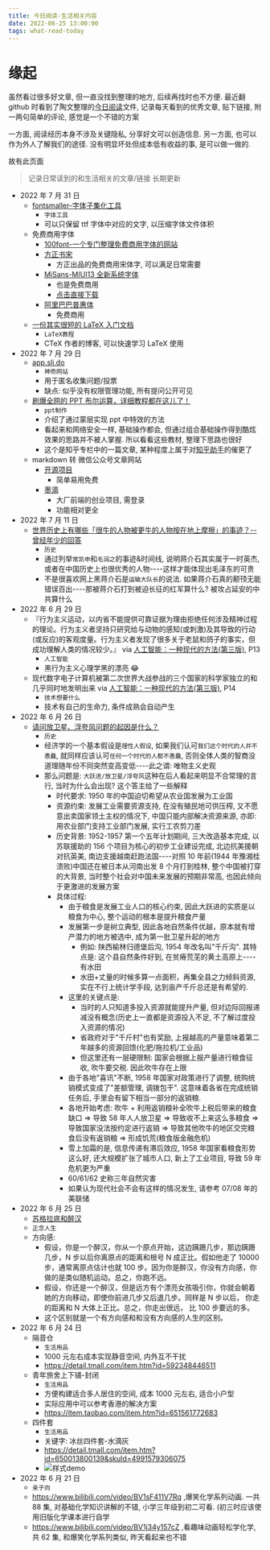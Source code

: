 ```yaml
---
title: 今日阅读-生活相关内容
date: 2022-06-25 13:00:00
tags: what-read-today
---
```


# 缘起

虽然看过很多好文章, 但一直没找到整理的地方, 后续再找时也不方便. 最近翻 github 时看到了陶文整理的[今日阅读](https://github.com/taowen/awesome-lowcode/blob/master/%E4%BB%8A%E6%97%A5%E9%98%85%E8%AF%BB.md)文件, 记录每天看到的优秀文章, 贴下链接, 附一两句简单的评论, 感觉是一个不错的方案

一方面, 阅读经历本身不涉及关键隐私, 分享好文可以创造信息. 另一方面, 也可以作为外人了解我们的途径. 没有明显坏处但成本低有收益的事, 是可以做一做的.

故有此页面

> 记录日常读到的和生活相关的文章/链接
> 长期更新

- 2022 年 7 月 31 日
  - [fontsmaller-字体子集化工具](https://fontsmaller.github.io/)
    - `字体工具`
    - 可以只保留 ttf 字体中对应的文字, 以压缩字体文件体积
  - 免费商用字体
    - [100font-一个专门整理免费商用字体的网站](https://www.100font.com/)
    - [方正书宋](https://www.foundertype.com/index.php/FontInfo/index/id/151)
      - 方正出品的免费商用宋体字, 可以满足日常需要
    - [MiSans-MIUI13 全新系统字体](https://web.vip.miui.com/page/info/mio/mio/detail?postId=33935854&app_version=dev.20051&ref=MIUI13)
      - 也是免费商用
      - [点击直接下载](https://cdn.cnbj1.fds.api.mi-img.com/vipmlmodel/font/MiSans/MiSans.zip)
    - [阿里巴巴普惠体](https://ics.alibaba.com/font/alibaba-sans)
      - 免费商用
  - [一份其实很短的 LaTeX 入门文档](https://liam.page/2014/09/08/latex-introduction/)
    - `LaTeX教程`
    - CTeX 作者的博客, 可以快速学习 LaTeX 使用
- 2022 年 7 月 29 日
  - [app.sli.do](https://app.sli.do/event/8UMRNgzgX6tSvnQ9JP5oZ6/live/questions)
    - `神奇网站`
    - 用于匿名收集问题/投票
    - 缺点: 似乎没有权限管理功能, 所有提问公开可见
  - [刷爆全网的 PPT 布尔运算，详细教程都在这儿了！](https://zhuanlan.zhihu.com/p/427511146)
    - `ppt制作`
    - 介绍了通过蒙层实现 ppt 中特效的方法
    - 看起来和网络安全一样, 基础操作都会, 但通过组合基础操作得到酷炫效果的思路并不被人掌握. 所以看看这些教材, 整理下思路也很好
    - 这个是知乎专栏中的一篇文章, 某种程度上属于对[知乎助手](https://www.yaozeyuan.online/zhihuhelp/)的催更了
  - markdown 转 微信公众号文章网站
    - [开源项目](https://doocs.github.io/md/)
      - 简单易用免费
    - [墨滴](https://editor.mdnice.com/)
      - 大厂前端的创业项目, 需登录
      - 功能相对更全
- 2022 年 7 月 11 日
  - [世界历史上有哪些「很牛的人物被更牛的人物按在地上摩擦」的事迹？--曾经年少的回答](https://www.zhihu.com/question/68316839/answer/2569184783)
    - `历史`
    - 通过列举`常凯申`和`毛润之`的事迹&时间线, 说明蒋介石其实属于一时英杰, 或者在中国历史上也很优秀的人物----这样才能体现出毛泽东的可贵
    - 不是很喜欢网上黑蒋介石是`运输大队长`的说法. 如果蒋介石真的颟顸无能错误百出----那被蒋介石打到被迫长征的红军算什么? 被攻占延安的中共算什么
- 2022 年 6 月 29 日
  - 『行为主义运动，以内省不能提供可靠证据为理由拒绝任何涉及精神过程的理论。行为主义者坚持只研究给与动物的感知(或刺激)及其导致的行动(或反应)的客观度量。行为主义者发现了很多关于老鼠和鸽子的事实，但成功理解人类的情况较少。』 via [人工智能：一种现代的方法(第三版)](https://book.douban.com/subject/25796281/), P13
    - `人工智能`
    - 黑行为主义心理学黑的漂亮 😂
  - 现代数字电子计算机被第二次世界大战参战的三个国家的科学家独立的和几乎同时地发明出来 via [人工智能：一种现代的方法(第三版)](https://book.douban.com/subject/25796281/), P14
    - `技术想要什么`
    - 技术有自己的生命力, 条件成熟会自动产生
- 2022 年 6 月 26 日
  - [请问放卫星、浮夸风问题的起因是什么？](https://www.zhihu.com/question/379467155/answer/2544943354)
    - `历史`
    - 经济学的一个基本假设是`理性人假设`, 如果我们认可`我们这个时代的人并不愚蠢`, 就同样应该认可`任何一个时代的人都不愚蠢`, 否则全体人类的智商没道理随年份不同突然变高变低----此之谓: 唯物主义史观
    - 那么问题是: `大跃进/放卫星/浮夸风`这种在后人看起来明显不合常理的言行, 当时为什么会出现? 这个答主给了一些解释
      - 时代要求: 1950 年的中国迫切希望从农业国发展为工业国
      - 资源约束: 发展工业需要资源支持, 在没有殖民地可供压榨, 又不愿意出卖国家领土主权的情况下, 中国只能内部解决资源来源, 亦即:用农业部门支持工业部门发展, 实行工农剪刀差
      - 历史背景: 1952-1957 第一个五年计划期间, 三大改造基本完成, 以苏联援助的 156 个项目为核心的初步工业建设完成, 北边抗美援朝对抗英美, 南边支援越南赶跑法国----对照 10 年前(1944 年豫湘桂溃败)中国还在被日本从河南出发 8 个月打到桂林, 整个中国被打穿的大背景, 当时整个社会对中国未来发展的预期非常高, 也因此倾向于更激进的发展方案
      - 具体过程:
        - 由于粮食是发展工业人口的核心约束, 因此大跃进的实质是以粮食为中心, 整个运动的根本是提升粮食产量
        - 发展第一步是树立典型, 因此各地自然条件优越，原本就有增产潜力的地方被选中, 成为第一批卫星升起的地方
          - 例如: 陕西榆林归德堡后沟, 1954 年改名叫"千斤沟". 其特点是: 这个县自然条件好到, 在贫瘠荒芜的黄土高原上----有水田
          - 水田+丈量的时候多算一点面积，再集全县之力倾斜资源, 实在不行上统计学手段, 达到亩产千斤总还是有希望的.
        - 这里的关键点是:
          - 当时的人只知道多投入资源就能提升产量, 但对边际回报递减没有概念(历史上一直都是资源投入不足, 不了解过度投入资源的情况)
          - 省政府对于"千斤村"也有奖励, 上报越高的产量意味着第二年越多的资源回馈(化肥/拖拉机/工业品)
          - 但这里还有一层硬限制: 国家会根据上报产量进行粮食征收, 吹牛要交税. 因此吹牛存在上限
        - 由于各地"喜讯"不断, 1958 年国家对政策进行了调整, 统购统销模式变成了"差额管理, 调拨包干". 这意味着各省在完成统销任务后, 手里会有留下相当一部分的返销粮.
        - 各地开始考虑: 吹牛 + 利用返销粮补全吹牛上税后带来的粮食缺口 => 导致 58 年人人放卫星 => 导致收不上来这么多粮食 => 导致国家没法按约定进行返销 => 导致其他吹牛的地区交完粮食后没有返销粮 => 形成饥荒(粮食版金融危机)
        - 雪上加霜的是, 信息传递有滞后效应, 1958 年国家看粮食形势这么好, 还大规模扩张了城市人口, 新上了工业项目, 导致 59 年危机更为严重
        - 60/61/62 史称三年自然灾害
        - 如果认为现代社会不会有这样的情况发生, 请参考 07/08 年的美联储
- 2022 年 6 月 25 日
  - [苏格拉底和醉汉](https://mp.weixin.qq.com/s/ICJ_nDxXYOEPQJDLpX99gQ)
  - `正念人生`
  - 方向感:
    - 假设，你是一个醉汉，你从一个原点开始，这边蹒跚几步，那边蹒跚几步，N 步以后你离原点的距离和根号 N 成正比。假如他走了 10000 步，通常离原点估计也就 100 步。因为你是醉汉，你没有方向感，你做的是类似随机运动。总之，你跑不远。
    - 假设，你还是一个醉汉，但是远方有个漂亮女孩吸引你，你就会朝着她的方向移动，即使你前进几步又后退几步。同样是 N 步以后， 你走的距离和 N 大体上正比。总之，你走出很远， 比 100 步要远的多。
    - 这个区别就是一个有方向感和和没有方向感的人生的区别。
- 2022 年 6 月 24 日
  - 隔音仓
    - `生活用品`
    - 1000 元左右成本实现静音空间, 内外互不干扰
    - https://detail.tmall.com/item.htm?id=592348446511
  - 青年旅舍上下铺-封闭
    - `生活用品`
    - 方便构建适合多人居住的空间, 成本 1000 元左右, 适合小户型
    - 实际应用中可以参考香港的解决方案
    - https://item.taobao.com/item.htm?id=651561772683
  - 四件套
    - `生活用品`
    - 关键字: 冰丝四件套-水滴灰
    - https://detail.tmall.com/item.htm?id=650013800139&skuId=4991579306075
    - ![样式demo](http://tva1.sinaimg.cn/large/007Yq4pTly1h3km5ref9hj30by0bytae.jpg)
- 2022 年 6 月 21 日
  - `亲子向`
  - https://www.bilibili.com/video/BV1sF411V7Rq ,爆笑化学系列动画. 一共 88 集, 对基础化学知识讲解的不错, 小学三年级到初二可看. (初三时应该使用旧版化学课本进行自学
  - https://www.bilibili.com/video/BV1j34y157cZ ,看趣味动画轻松学化学, 共 62 集, 和爆笑化学系列类似, 昨天看起来也不错
